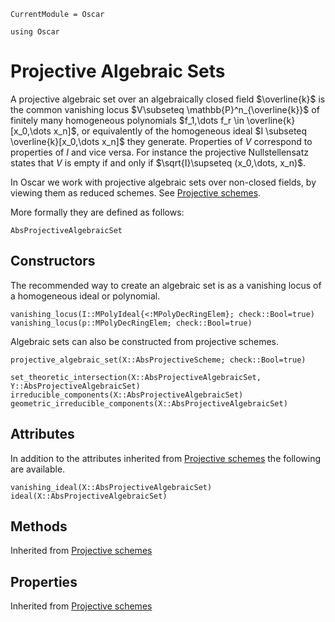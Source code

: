```@meta
CurrentModule = Oscar
```

```@setup oscar
using Oscar
```

# Projective Algebraic Sets
A projective algebraic set over an algebraically closed
field $\overline{k}$ is the common vanishing locus
$V\subseteq \mathbb{P}^n_{\overline{k}}$ of
finitely many homogeneous polynomials $f_1,\dots f_r \in \overline{k}[x_0,\dots x_n]$,
or equivalently of the homogeneous ideal $I \subseteq \overline{k}[x_0,\dots x_n]$ they generate.
Properties of $V$ correspond to properties of $I$ and vice versa.
For instance the projective Nullstellensatz states that $V$ is empty if and only if
$\sqrt{I}\supseteq (x_0,\dots, x_n)$.

In Oscar we work with projective algebraic sets over non-closed fields,
by viewing them as reduced schemes. See [Projective schemes](@ref).

More formally they are defined as follows:
```@docs
AbsProjectiveAlgebraicSet
```

## Constructors
The recommended way to create an algebraic set is as a
vanishing locus of a homogeneous ideal or polynomial.
```@docs
vanishing_locus(I::MPolyIdeal{<:MPolyDecRingElem}; check::Bool=true)
vanishing_locus(p::MPolyDecRingElem; check::Bool=true)
```
Algebraic sets can also be constructed from projective schemes.
```@docs
projective_algebraic_set(X::AbsProjectiveScheme; check::Bool=true)
```

```@docs
set_theoretic_intersection(X::AbsProjectiveAlgebraicSet, Y::AbsProjectiveAlgebraicSet)
irreducible_components(X::AbsProjectiveAlgebraicSet)
geometric_irreducible_components(X::AbsProjectiveAlgebraicSet)
```

## Attributes
In addition to the attributes inherited from [Projective schemes](@ref)
the following are available.
```@docs
vanishing_ideal(X::AbsProjectiveAlgebraicSet)
ideal(X::AbsProjectiveAlgebraicSet)
```

## Methods
Inherited from [Projective schemes](@ref)
## Properties
Inherited from [Projective schemes](@ref)
